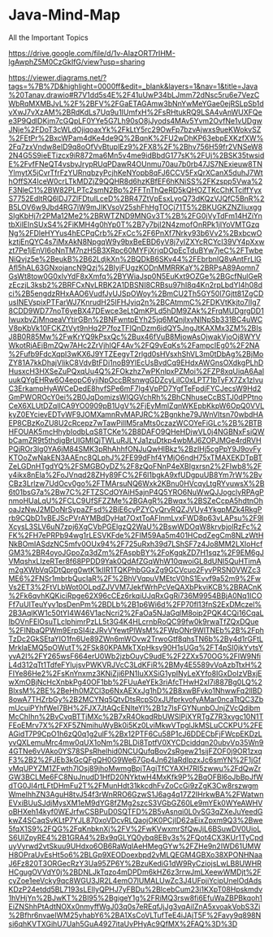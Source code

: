 # Java-Mind-Map
All the Important Topics


https://drive.google.com/file/d/1v-AIazORT7rIHM-lgAwphZ5M0CzGkIfG/view?usp=sharing


https://viewer.diagrams.net/?tags=%7B%7D&highlight=0000ff&edit=_blank&layers=1&nav=1&title=Java%20Tanay.drawio#R7V1dd5s4E%2F41uUwP34bLJmm72dNsc5ru6e7VezCWbRqMXMBJvL%2F%2BFV%2FGaETAGAmw3bNnYwMeYGae0ejRSLpSb1dvXwJ7vXzAM%2BRdKdLs7Uq9u1IUmfxH%2FsRHtukRQ9LSA4vAnWUXFQee3P9QdlDKjm7cGQpLF0YYe5G7Lh90sO8jJyods4MAv5Yvm2OvfNe1vUDgwJNje%2FDoT3cWLdOjiqoaxYk%2FkLtY5rc29OwFp7bzvAjwxs9ueKWokvSZ%2FEtPr%2BxcWPam4dKe4de9Q%2BqnK%2FU2wDhKP63ebpEXKzfXW%2Fq7zxVndw8eID9q8oOfVvBtuplEz9%2FX8%2F%2Bhv756H59fr2VNSeW82N4G5S9ieETizcx9iR872ma6Mn5v4me9idBbdG177sK%2FUj%2BSK35twsidE%2FvfFNeQT4vsbyJrypRUqPDawR4OUnmu70au7b0rb47JS7NExieuw8TNYlmytX5jCvrTfrFzYURnqbzyPcjhKeNYopb8qFJ6CCV5FxQrXCanX5duhJ7WthOffSX4IceW0crLTkMDZjZ9QQHR8d6hzKBfEF6hKNiSS%2FKzspp5Vwa%2F3NleC1%2BW82PLPTc2smN2Bp%2FFTnThQeRD5kQHOZTKcChKTciffYyxS7752EdltRQ6lDJ7ZlFDtuILceD%2BR47ZtVpEsxLyoQ73dKQzVJQfC5BnR%2B5LOV6w9Jbd4RG7iW9mJlKVsoV25shFhHgTOCj71T5%2BKUGKZNZIiuxggSIgKbHj7r2PMa12Me2%2BRWTZND9MNGv3T%2B%2FG0jVyTdFm14HZiYntbXilEInSUxS4%2FiKMH4g0hYp0T%2B7y7bjI2N4zmofOnRPk1jIYoVMTGzqNg%2FDleHYYus4hECPqCrb%2FxCc%2F6PnXf7Nrky93b6Vv2%2BxbcwOkztjEnQYC4s7iMxAkN8NpgqW9y9bxBeEBD6yV8j7yIZXYcRCYcI39VY4pXxwzt7Pe1jEnVI6oNnTM7nzH5B3XRpc60MYFjXrjqDOpEcTduBYw7jeC%2FTwbeNiQvjz5e%2BeukB%2B62LdjkXn%2BQDkB6SKv44%2FEbrbnIQ8vAntFrLlGAfl5hAL63GNxojancN9Qzj%2BIyjFUgzKODnMMRRKaY%2BRPsA89Aomn7GsWt8tow0G0xIvYdF8xXmfq%2BYWiaJsp0N5EuKxt9OZGe%2BGcfNulGeRzEczjL3ksb2%2BRFCxNvLRBK2A1DBSNI8CRBsu97hI8q4Kn2rpLbdYI4h08dci%2B5engdzRHxAAO6VudfJyUJSpOWoy%2BmCU2Th5GY50l7Gjtt81ZgCDusINEVspixPTFarWJ7KnrudH25IFHJyiq2n%2BCAtmmC%2FDKVtKkjto7IIg78CDD9WD77noT6yeBX47DEwce3eLtQmKPLd5hDM9ZAk%2FrqMUDgrgDD1IwuxbvZjMnqeaVYtirGBn%2BNFwntpEYh25jq6MQnjlxvNINpSb331BC4uWCV8pKbVk10FCKZtVyt9nHq2P7fozTFIQnDzm6idQY5JngJtKAXMx3ZM%2BIsJ8B0R85Mw%2FwKrYQ9kPsxQc%2Bux46fVuB8MjowAsOjwakVjoOj8WYVWkotRjAEjBmZQw7AHc2ZrVjhIQF4Av%2FQ9vEqKs%2FampcIEg0%2F2NA%2Fufb9FdcXqpI3wKX6J9YTZEegyT2rlgd0sHVsxhShVL3m0tDbAg%2BjMoZY81A7kkDhajVlikC8VdvBtFDi1noB9YlEcUsBvdCq9EHdxAWGnsOXdkgPLhDHusxcH3HXSeZuPQxqUu4Q%2FOkzhz7wPKnlpxPZMoi%2FZP8xqUiqA6AaluukQYgEHRw6O4eopC6yjiNpOccBRsnwgGDZcyLilC0xLPT71bTyFX7Zx1zIvuC3ErkampHyAWCeDedE8hvfSPe6mF7lg4VpPD7YgfTeFpdjFYCJecsW9Hd2GmPWOROcY0ei%2B0JqDomizsWIQGVchRh%2BhCNhuseCcBSTJ0dPPtnoCeX6XLUtDZqlICA9YO0909pB1UgV%2FjEyMmlZqnWKEpbKkpW6OpQ0VVLkyZ0EYcievEDTvWF9JOMXamnRvMAPJRC%2Bgnkhe79JWnVItsn70wbdHAEP8CBzKoZU8U2cRcepz7wTawPillM5raMts0czazWCOYeFiGLc%2B%2BTBHFOUAK5mcHhybIodbLqS8TCKe%2B8DAFO9QHeHDjwVL0j4NGBNxFsiQWbCamZR9t5thdjgBrUIGMIQjTWLuRJLYJa1zuDtkp4wbMJ6ZOPJMGe4rdRVHPQjROr3lg0YA6jM84SMK3pRhAhhfONJuQwHlBkz%2BzIHj5cgPpY9J9ovFyKTOoZwNakEN3AAEnc8QLphJ%2FE99dFhf4YMjO6ndH75xTMAXEKDTpBTZeLGDnHTgdYQ%2FSMGBOyDZ%2F8zQoFNnP4eXBIgxrsn2%2FIwb8%2Fy4ikx8nEla%2FoJVnqd28ZHy89FC%2F6l1bgkA9xfUDgpuUB8Ym7rW%2BvCBz3Lrlzw7UdOcv0go%2FTMArsuNQ6Wxk2KBnu0HVcqyLtgRYvuwsX%2B6t01bsG7a%2Bw7C%2FTZSCdOYAiH5ajnP4Q5YRO6NuWwQJJogclyRPAgPnmoHUaLqU%2FCLC9UfSFZZMe%2BGAgR%2Bwqx%2BSZeCcpA5hdtnOhoaJzNwJ2MDoNrSypaZFsd%2BiE6cyPZYCyQrvRQZJVUy4YkgpMZk4RkgPrb9CQbD1vBEJScPVrAYMBdDyHat7OxtToAFInmLvxFWD8p63vLAPsu%2F9lXcysL3SLV6uN7zpj6XgCVbPGElgzQ2WaU%2BswWDOqW8krvbjolRzFc%2FK%2FH7ePRPb94wg1rLESVKFde%2FIM59Aa5m401HCpdZegCm8NLzWtHNkBOmIASdzNC5mfv0OUx94%2F725uRxh39d7LShSF7z4Jo8MM2LXIoHcfGM3%2BR4oyoJGpoZq3dZm%2FAspbBY%2FoKgqkZD7H1sqz%2F9EM6gJVMqshxLIzeRTer8f68PPDD9Yak0QdAfZGqWhW10qwoiGL8dUNI5QuHTimAm2gXWbVqGDtQprg0wtK1klIR1TQKPhbGGxZg9GCVcuo2FyvPRSN0VWZc3ME6%2FNSr1mbrbQucIaR%2F%2BhVVqpuVMEtcV0hS1Evvf9a52m9%2FwVs2ET3%2FtVLbWot0OLpdZJVVM7JekfWrhPcVeQAXbPkviKCB%2BRACnK%2Fk6qvhKQKiciRpge62X96cCEz6rkqiUJqRxGgRi736M9954BBjA0Nq1ICOFf7uUITeuYyv1psDenPm%2BDLb%2B1p6Wi6d%2FP70fl13fnS2ExDMczel%2B3AqlKW1c50tYI4W46V1acNcri2%2FaOa5NJaGqlM8oip2PQK4CQi16CqaLIbOVnFElOsuTLclphimrPzLL5t3G4K4HLcrnbRoQC99fw0k9rwaTfZQxDQue%2FlNbaQPWm9ErpSI4izJRvVYewtPlWsM%2FWpONr9WlTNEb%2B%2FphTzDc2GkSEtaYIO1fn6Ue89ZWn6mWOvw2TrwoGtf8qhsTN6b%2By4d1rGFtLMrkIaEMQ5pOWutT%2FSk80KPAMkTXpHksy90H1sUGq%2FT4pSI0jkYvtsYyvA2I%2FY265wsF664erU0Wb2jzbOuyC9udE%2F2ZXx570OG%2FlW9NfiL4d312qTt1TdfeFYlujsvPWKVRJVcC3LdKFiR%2BMy4E5589vVoAzbTtxH%2FIYe86He2%2FsKnYnxmz3KNiZji6PN1IuXXSiG1ypINyLeXYfo8IGxDoIzVBxjEwXmOBjNcHcXnbkPg40OF1bb%2FUuAeYEk3riAfcTHwH2xI7i887Bg0LQ%2BlxsM%2BE%2BeHh0MZCl3p6NxAEXxJg1hD%2B8xwBFyko1NhwwFq2llBD8owA7THZrbGy%2B2MCYNq5QtvDtsRcpS0xJUfprkvofyAMar0ncaTtQC3ZbmUcuiPYhfWeI7BH%2FJX7JtAQcENIteYI%2B1z7IsFGYNunbOJnjZVcQdibmMcChIhn%2BvCvqBTTjMXc%2B7xR4OkqdRbUWSlPjXYRTgZ7R3xvgc10N1TFEoEMrv7X%2FXF5ZNmihuWyBk0i5Kz0LviMkwVTpglJkMSLuCCKPU%2FEAGidT7P9CpO1h6zQ0q1g2ulF%2Bx12PTF6Cu58P1cJ6DDECbFjFWcpEKDzLyvQXLemuMrc4mw0qUX1oNm%2BLDi8TptfV0XYCDciddqn20ubvVp35Wn94GTNe6vVAko0YS78SPsRhelhid0NCUQufqBov2sRgew21sijFZOF0j9OR1zxqF3%2B2%2FJEb3kGcQFgQH0G9We67Gp4Jn62IaRdIpzxJc6smYN%2F1jGfvMqUPYZM1ZFwth7lOsj89jhoMwmgBpjTAgiTfCYAXH7RI5zwwu%2FdQwZrGW3BCLMe6FC8NuJnudD1HfD20NYktwH4MxKfk9P%2BqOFBl6oJbBpJfWdTG0JI4rtLFtDHmFu2T%2FMunHdt31kkcdhFvZoCcGi9zZgK3Cw8rszwgmWmelhhZN3AguH8tvJ54f3rWnRRO6GzwS1J6ag4q17Z2IHrkwBA%2FWatwnEVxiBUuSJdjMysXM1eM9dYG8fZMg2szcS3VGbGZ60Le9mYEk0WYeAWHVoBHXeh14kyf0WEJrfwCSBPuD0SQTFD%2B5vAsnqi0L0vSG3qZXeJuYeedGkwZ4SCaqSvKLtP7YJL870xoVDcvRLQaojOK0PCjID62aEixZpxm9Q3%2Bwe5fqX1S9%2FQG%2FqKnbknXj%2FV%2FwKVwxmrSfQwJjL6BSuwDV0UioLS6UlZpyRE4%2B1GRA4%2Bx9qGLYQ0ybq8EBv3s%2FQot4CX3KUr1TyCpduyVyrwd2vtSkuu9UHdxo6OB6RaWqIAeHMegGYw%2FZHe9n2IWD61UMWH8OPraUvEsHt5o6%2BLGp9XEODoexbpd2vMLQEGM4GBXo38XPONHNaaJ6Fz820T3ORGecRzY3Ua95ZP6Y%2BzuKediG1dW9RyCziojsLwLB8UWHRHCgugOVVdY0j%2BDNLJkTqzo4mDPDm6kHZ6z3rrwJmLXeewWMDjt%2FcyZoe1eeVcky9qc8WGU3JR2L4emO7lUMALUwZc3J4UFpjiYcipUnelOdAdsKDzP24etdd5BL7193sLEIlyQPHJ7yFBDu%2BlcebCum23i1KXpT08Hpskmdv1hVHjYn%2BJwKT%2Bl95%2BgigeY1g%2FRiMQ3rsw8fi6EfuWaZBPBkqoh1EiZNShhPtAdtNOXx0nmyffWgJ03q0s7eREqfJjJg3vqAiIZnA5xvoakVobS3Zi%2Bfhr6nvaeIWM25yhabY6%2BA1XsCoVLTufTeE4iJAjT5F%2Favy9q898Nsi6qhKVTXGihU7Uah5GuA4927itaUvPHyAc9QfMX%2FAQ%3D%3D

